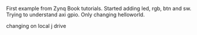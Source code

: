 First example from Zynq Book tutorials.
Started adding led, rgb, btn and sw.
Trying to understand axi gpio.
Only changing helloworld.

changing on local j drive


